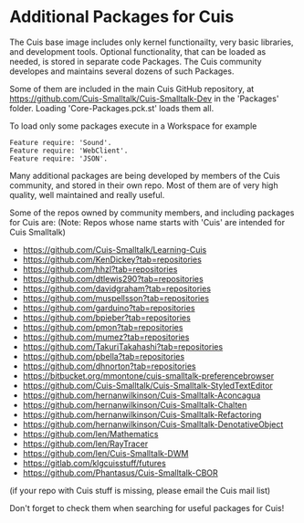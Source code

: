 Additional Packages for Cuis
================================

The Cuis base image includes only kernel functionailty, very basic libraries, and development tools. Optional functionality, that can be loaded as needed, is stored in separate code Packages. The Cuis community developes and maintains several dozens of such Packages.

Some of them are included in the main Cuis GitHub repository, at https://github.com/Cuis-Smalltalk/Cuis-Smalltalk-Dev in the 'Packages' folder. Loading 'Core-Packages.pck.st' loads them all.

To load only some packages execute in a Workspace for example

    Feature require: 'Sound'.
    Feature require: 'WebClient'.
    Feature require: 'JSON'.

Many additional packages are being developed by members of the Cuis community, and stored in their own repo. Most of them are of very high quality, well maintained and really useful.

Some of the repos owned by community members, and including packages for Cuis are:
(Note: Repos whose name starts with 'Cuis' are intended for Cuis Smalltalk)

- https://github.com/Cuis-Smalltalk/Learning-Cuis
- https://github.com/KenDickey?tab=repositories
- https://github.com/hhzl?tab=repositories
- https://github.com/dtlewis290?tab=repositories
- https://github.com/davidgraham?tab=repositories
- https://github.com/muspellsson?tab=repositories
- https://github.com/garduino?tab=repositories
- https://github.com/bpieber?tab=repositories
- https://github.com/pmon?tab=repositories
- https://github.com/mumez?tab=repositories
- https://github.com/TakuriTakahashi?tab=repositories
- https://github.com/pbella?tab=repositories
- https://github.com/dhnorton?tab=repositories
- https://bitbucket.org/mmontone/cuis-smalltalk-preferencebrowser
- https://github.com/Cuis-Smalltalk/Cuis-Smalltalk-StyledTextEditor
- https://github.com/hernanwilkinson/Cuis-Smalltalk-Aconcagua
- https://github.com/hernanwilkinson/Cuis-Smalltalk-Chalten
- https://github.com/hernanwilkinson/Cuis-Smalltalk-Refactoring
- https://github.com/hernanwilkinson/Cuis-Smalltalk-DenotativeObject
- https://github.com/len/Mathematics
- https://github.com/len/RayTracer
- https://github.com/len/Cuis-Smalltalk-DWM
- https://gitlab.com/klgcuisstuff/futures
- https://github.com/Phantasus/Cuis-Smalltalk-CBOR

(if your repo with Cuis stuff is missing, please email the Cuis mail list)

Don't forget to check them when searching for useful packages for Cuis!
